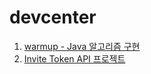 # devcenter

1. [warmup - Java 알고리즘 구현](https://github.com/codesche/devcenter/tree/main/warmup)
2. [Invite Token API 프로젝트](https://github.com/codesche/devcenter/tree/main/invitechat)